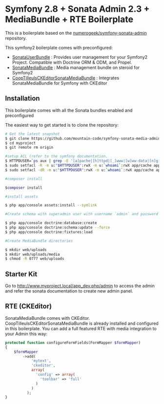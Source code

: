 Symfony 2.8 + Sonata Admin 2.3 + MediaBundle + RTE Boilerplate
================

This is a boilerplate based on the [numerogeek/symfony-sonata-admin](https://github.com/numerogeek/symfony-sonata-admin) repository.

This symfony2 boilerplate comes with preconfigured:

* [SonataUserBundle](https://github.com/sonata-project/SonataUserBundle) : Provides user management for your Symfony2 Project. Compatible with Doctrine ORM & ODM, and Propel.
* [SonataMediaBundle](https://github.com/sonata-project/SonataMediaBundle) : Media management bundle on steroid for Symfony2
* [CoopTilleulsCKEditorSonataMediaBundle](https://github.com/coopTilleuls/CoopTilleulsCKEditorSonataMediaBundle/blob/master/Resources/doc/install.md) : Integrates SonataMediaBundle for Symfony with CKEditor

## Installation

This boilerplate comes with all the Sonata bundles enabled and preconfigured

The easiest way to get started is to clone the repository:

```bash
# Get the latest snapshot
$ git clone https://github.com/mountain-code/symfony-sonata-media-admin myproject
$ cd myproject
$ git remote rm origin

#setup ACL (refer to the symfony documentation.
$ HTTPDUSER=`ps aux | grep -E '[a]pache|[h]ttpd|[_]www|[w]ww-data|[n]ginx' | grep -v root | head -1 | cut -d\  -f1`
$ sudo setfacl -R -m u:"$HTTPDUSER":rwX -m u:`whoami`:rwX app/cache app/logs
$ sudo setfacl -dR -m u:"$HTTPDUSER":rwX -m u:`whoami`:rwX app/cache app/logs

#composer install

$composer install

#install assets

$ php app/console assets:install --symlink

#Create schema with superadmin user with username `admin` and password `admin`

$ php app/console doctrine:database:create
$ php app/console doctrine:schema:update --force
$ php app/console doctrine:fixtures:load

#Create MediaBundle directories

$ mkdir web/uploads
$ mkdir web/uploads/media
$ chmod -R 0777 web/uploads

```

## Starter Kit

Go to http://www.myproject.local/app_dev.php/admin to access the admin and refer the sonata documentation to create new admin panel.

## RTE (CKEditor)

SonataMediaBundle comes with CKEditor. CoopTilleulsCKEditorSonataMediaBundle is already installed and configured in this
boilerplate. You can add a full featured RTE with media integration to your Admin this way:

``` php
protected function configureFormFields(FormMapper $formMapper)
{
    $formMapper
        ->add(
            'mytext',
            'ckeditor',
            array(
              'config' => array(
                'toolbar' => 'full'
              )
            )
          );
}
```
